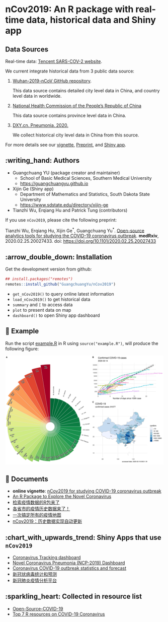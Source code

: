 # nCov2019: An R package with real-time data, historical data and Shiny app
## Data Sources
Real-time data:   [Tencent SARS-COV-2 website](https://news.qq.com/zt2020/page/feiyan.htm). 

We current integrate historical data from 3 public data source:

1. [Wuhan-2019-nCoV GitHub repository](https://github.com/canghailan/Wuhan-2019-nCoV).  

   This data source contains detailed city level data in China, and country level data in worldwide.

2. [National Health Commission of the People’s Republic of China](http://www.nhc.gov.cn/xcs/yqtb/list_gzbd.shtml) 

   This data source contains province level data in China.

3. [DXY.cn. Pneumonia. 2020.](https://ncov.dxy.cn/ncovh5/view/pneumonia) 

   We collect historical city level data in China from this source.


For more details see our [vignette](https://guangchuangyu.github.io/nCov2019/), [Preprint](https://www.medrxiv.org/content/10.1101/2020.02.25.20027433v2), and [Shiny app](http://www.bcloud.org/e/).




## :writing\_hand: Authors

+ Guangchuang YU (package creator and maintainer)
    - School of Basic Medical Sciences, Southern Medical University
    - <https://guangchuangyu.github.io>
+ Xijin Ge (Shiny app)
    - Department of Mathematics and Statistics, South Dakota State University
    - <https://www.sdstate.edu/directory/xijin-ge>
+ Tianzhi Wu, Erqiang Hu and Patrick Tung (contributors)


If you use `nCov2019`, please cite the following preprint:

Tianzhi Wu, Erqiang Hu, Xijin Ge<sup>\*</sup>, Guangchuang Yu<sup>\*</sup>. [Open-source analytics tools for studying the COVID-19 coronavirus outbreak](https://www.medrxiv.org/content/10.1101/2020.02.25.20027433v2). **medRxiv**, 2020.02.25.20027433. doi: <https://doi.org/10.1101/2020.02.25.20027433> 


## :arrow\_double\_down: Installation

Get the development version from github:

``` r
## install.packages("remotes")
remotes::install_github("GuangchuangYu/nCov2019")
```

+ `get_nCov2019()` to query online latest information
+ `load_nCov2019()` to get historical data
+ `summary` and `[` to access data
+ `plot` to present data on map
+ `dashboard()` to open Shiny app dashboard

## :art: Example

Run the script [example.R](example.R) in R using `source("example.R")`, will produce the following figure:

![](nCov2019.jpg)

## :book: Documents

+ **online vignette**: [nCov2019 for studying COVID-19 coronavirus outbreak](https://guangchuangyu.github.io/nCov2019/)
+ [An R Package to Explore the Novel Coronavirus](https://towardsdatascience.com/an-r-package-to-explore-the-novel-coronavirus-590055738ad6)
+ [检索疫情数据的R包来了](https://mp.weixin.qq.com/s/_0D8ENb-4lGm4UV16Ok28A)
+ [各省市的疫情历史数据来了！](https://mp.weixin.qq.com/s/lrQWGKj-mReWrxfi_4Sw9A)
+ [一次搞定所有的疫情地图](https://mp.weixin.qq.com/s/iWyOvOoLDl2q9VCUEDY52A)
+ [nCov2019：历史数据实现自动更新](https://mp.weixin.qq.com/s/wTqeSVWZCH3YP8YzAj20EQ)


## :chart\_with\_upwards\_trend: Shiny Apps that use `nCov2019`

+ [Coronavirus Tracking dashboard](https://coronavirus.john-coene.com/)
+ [Novel Coronavirus Pneumonia (NCP-2019) Dashboard](https://github.com/gaospecial/NCPdashboard)
+ [Coronavirus COVID-19 outbreak statistics and forecast](http://www.bcloud.org/e/)
+ [新冠状病毒统计和预测](http://www.bcloud.org/v/)
+ [新冠肺炎疫情分析平台](http://14.215.135.56:3838/COVID-19-public/)

## :sparkling\_heart: Collected in resource list

+ [Open-Source-COVID-19](https://weileizeng.github.io/Open-Source-COVID-19/)
+ [Top 7 R resources on COVID-19 Coronavirus](https://www.statsandr.com/blog/top-r-resources-on-covid-19-coronavirus/)
